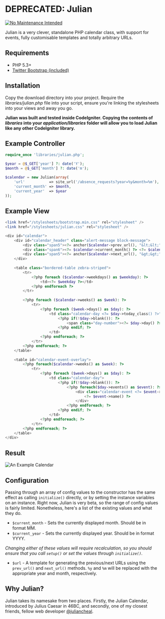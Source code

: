 # DEPRECATED: Julian

[![No Maintenance Intended](http://unmaintained.tech/badge.svg)](http://unmaintained.tech/)

Julian is a very clever, standalone PHP calendar class, with support for events, fully customisable templates and totally arbitrary URLs.

## Requirements

* PHP 5.3+
* [Twitter Bootstrap (included)](http://twitter.github.com/bootstrap)

## Installation

Copy the download directory into your project. Require the *libraries/julian.php* file into your script, ensure you're linking the stylesheets into your views and away you go.

**Julian was built and tested inside CodeIgniter. Copying the contents of *libraries* into your *application/libraries* folder will allow you to load Julian like any other CodeIgniter library.**

## Example Controller

```php
require_once 'libraries/julian.php';

$year = @$_GET['year'] ?: date('Y');
$month = @$_GET['month'] ?: date('m');

$calendar = new Julian(array(
    'url'           => site_url('/absence_requests?year=%y&month=%m'),
    'current_month' => $month,
    'current_year'  => $year
));
```

## Example View

```php
<link href="/stylesheets/bootstrap.min.css" rel="stylesheet" />
<link href="/stylesheets/julian.css" rel="stylesheet" />

<div id="calendar">
    <div id="calendar_header" class="alert-message block-message">
        <div class="span5"><?= anchor($calendar->prev_url(), "&lt;&lt;") ?></a></div>
        <div class="span6"><?= $calendar->current_month() ?> <?= $calendar->current_year() ?></div>
        <div class="span5"><?= anchor($calendar->next_url(), "&gt;&gt;") ?></a></div>
    </div>
    
    <table class="bordered-table zebra-striped">
        <tr>
            <?php foreach ($calendar->weekdays() as $weekday): ?>
                <td><?= $weekday ?></td>
            <?php endforeach ?>
        </tr>
        
        <?php foreach ($calendar->weeks() as $week): ?>
            <tr>
                <?php foreach ($week->days() as $day): ?>
                    <td class="calendar-day <?= $day->today_class() ?>">
                        <?php if(!$day->blank()): ?>
                            <span class="day-number"><?= $day->day() ?></span>
                        <?php endif; ?>
                    </td>
                <?php endforeach; ?>
            </tr>
        <?php endforeach; ?>
    </table>
    
    <table id="calendar-event-overlay">
        <?php foreach($calendar->weeks() as $week): ?>
            <tr>
                <?php foreach ($week->days() as $day): ?>
                    <td class="calendar-day">
                        <?php if(!$day->blank()): ?>
                            <?php foreach($day->events() as $event): ?>
                                <div class="calendar-event <?= $event->class_name() ?>">
                                    <?= $event->name() ?>
                                </div>
                            <?php endforeach; ?>
                        <?php endif; ?>
                    </td>
                <?php endforeach; ?>
            </tr>
        <?php endforeach; ?>
    </table>
</div>
```

## Result

![An Example Calendar](https://raw.githubusercontent.com/jamierumbelow/julian/master/screenshot.png)

## Configuration

Passing through an array of config values to the constructor has the same effect as calling `initialize()` directly, or by setting the instance variables on an instance. Right now, Julian is very beta, so the range of config values is fairly limited. Nonetheless, here's a list of the existing values and what they do.

* `$current_month` - Sets the currently displayed month. Should be in format MM.
* `$current_year` - Sets the currently displayed year. Should be in format YYYY.

*Changing either of these values will require recalculation, so you should ensure that you call `setup()` or set the values through `initialize()`.*

* `$url` - A template for generating the previous/next URLs using the `prev_url()` and `next_url()` methods. `%y` and `%m` will be replaced with the appropriate year and month, respectively.

## Why Julian?

Julian takes its namesake from two places. Firstly, the Julian Calendar, introduced by Julius Caesar in 46BC, and secondly, one of my closest friends, fellow web developer [@juliancheal](http://twitter.com/juliancheal).
